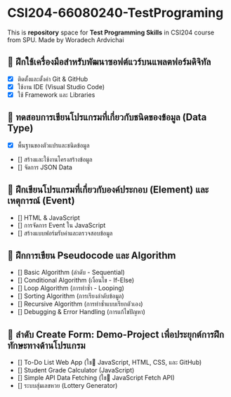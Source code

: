 # CSI204-66080240-TestPrograming

This is **repository** space for **Test Programming Skills** in CSI204 course from SPU.
Made by Woradech Ardvichai

## 📌 ฝึกใช้เครื่องมือสำหรับพัฒนาซอฟต์แวร์บนแพลตฟอร์มดิจิทัล

- [x] ติดตั้งและตั้งค่า Git & GitHub
- [x] ใช้งาน IDE (Visual Studio Code)
- [x] ใช้ Framework และ Libraries

## 📌 ทดสอบการเขียนโปรแกรมที่เกี่ยวกับชนิดของข้อมูล (Data Type)

- [x] พื้นฐานของตัวแปรและชนิดข้อมูล
- [] สร้างและใช้งานโครงสร้างข้อมูล
- [] จัดการ JSON Data

## 📌 ฝึกเขียนโปรแกรมที่เกี่ยวกับองค์ประกอบ (Element) และเหตุการณ์ (Event)

- [] HTML & JavaScript
- [] การจัดการ Event ใน JavaScript
- [] สร้างแบบฟอร์มรับค่าและตรวจสอบข้อมูล

## 📌 ฝึกการเขียน Pseudocode และ Algorithm

- [] Basic Algorithm (ลำดับ - Sequential)
- [] Conditional Algorithm (เงื่อนไข - If-Else)
- [] Loop Algorithm (การทำซ้ำ - Looping)
- [] Sorting Algorithm (การเรียงลำดับข้อมูล)
- [] Recursive Algorithm (การทำซ้ำแบบเรียกตัวเอง)
- [] Debugging & Error Handling (การแก้ไขปัญหา)

## 📌 ลำดับ Create Form: Demo-Project เพื่อประยุกต์การฝึกทักษะทางด้านโปรแกรม

- [] To-Do List Web App (ใช JavaScript, HTML, CSS, และ GitHub)
- [] Student Grade Calculator (JavaScript)
- [] Simple API Data Fetching (ใช JavaScript Fetch API)
- [] ระบบสุ่มเลขหวย (Lottery Generator)
